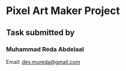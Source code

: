 # Pixel Art Maker Project

## Task submitted by

### Muhammad Reda Abdelaal
Email: dev.mureda@gmail.com



